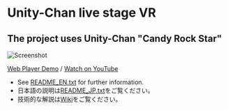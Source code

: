 # Unity-Chan live stage VR

The project uses Unity-Chan "Candy Rock Star"
----------------------------------------------

![Screenshot][Screenshot]

[Web Player Demo][WebPlayer] / [Watch on YouTube][YouTube]

- See [README_EN.txt][Readme EN] for further information.
- 日本語の説明は[README_JP.txt][Readme JP]をご覧ください。
- 技術的な解説は[Wiki][Wiki]をご覧ください。

[Screenshot]: http://unity-chan.com/blog/wp-content/uploads/2014/08/uniteinthesky_ss.jpg
[WebPlayer]:  http://unity-chan.com/events/c86/WebPlayer/
[YouTube]:    https://www.youtube.com/watch?v=M_GUlXJ52YA
[Readme JP]:  https://github.com/unity3d-jp/unitychan-crs/blob/master/README_JP.txt
[Readme EN]:  https://github.com/unity3d-jp/unitychan-crs/blob/master/README_EN.txt
[Wiki]:       https://github.com/unity3d-jp/unitychan-crs/wiki
